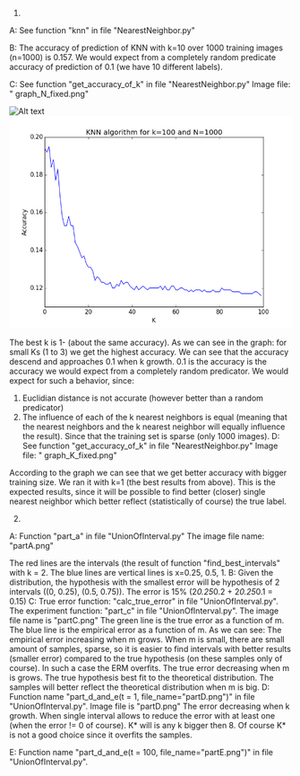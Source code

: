 1. 
A:
See function "knn" in file "NearestNeighbor.py"

B:
The accuracy of prediction of KNN with k=10 over 1000 training images (n=1000) is 0.157.
We would expect from a completely random predicate accuracy of prediction of 0.1 (we have 10 different labels).

C:
See function "get_accuracy_of_k" in file "NearestNeighbor.py"
Image file: " graph_N_fixed.png"

![Alt text](/relative/graph_N_fixed.png?raw=true "Optional Title")
![alt tag](https://github.com/roeiherz/ML_Programming-Assignment/blob/master/HW1/graph_N_fixed.png)

The best k is 1- (about the same accuracy).
As we can see in the graph:
for small Ks (1 to 3) we get the highest accuracy. We can see that the accuracy descend and approaches 0.1 when k growth.
0.1 is the accuracy is the accuracy we would expect from a completely random predicator.
We would expect for such a behavior, since:
1. Euclidian distance is not accurate (however better than a random predicator)
2. The influence of each of the k nearest neighbors is equal (meaning that the nearest neighbors and the k nearest neighbor will equally influence the result).
Since that the training set is sparse (only 1000 images).
D:
See function "get_accuracy_of_k" in file "NearestNeighbor.py"
Image file: " graph_K_fixed.png"


According to the graph we can see that we get better accuracy with bigger training size. 
We ran it with k=1 (the best results from above).
This is the expected results, since it will be possible to find better (closer) single nearest neighbor which better reflect (statistically of course) the true label. 

2.
A:
Function "part_a" in file "UnionOfInterval.py"
The image file name: "partA.png"

The red lines are the intervals (the result of function "find_best_intervals" with k = 2.
The blue lines are vertical lines is x=0.25, 0.5, 1.
B:
Given the distribution, the hypothesis with the smallest error will be hypothesis of 2 intervals ((0, 0.25), (0.5, 0.75)).
The error is 15% (2*0.25*0.2 + 2*0.25*0.1 = 0.15) 
C:
True error function: "calc_true_error" in file "UnionOfInterval.py".
The experiment function: "part_c" in file "UnionOfInterval.py".
The image file name is "partC.png"
The green line is the true error as a function of m.
The blue line is the empirical error as a function of m.
As we can see:
The empirical error increasing when m grows. When m is small, there are small amount of samples, sparse, so it is easier to find intervals with better results (smaller error) compared to the true hypothesis (on these samples only of course). In such a case the ERM overfits.
The true error decreasing when m is grows. The true hypothesis best fit to the theoretical distribution. The samples will better reflect the theoretical distribution when m is big. 
D:
Function name "part_d_and_e(t = 1, file_name="partD.png")" in file "UnionOfInterval.py".
Image file is "partD.png"
The error decreasing when k growth. When single interval allows to reduce the error with at least one (when the error != 0 of course).
K* will is any k bigger then 8. Of course K* is not a good choice since it overfits the samples.

E:
Function name "part_d_and_e(t = 100, file_name="partE.png")" in file "UnionOfInterval.py".
